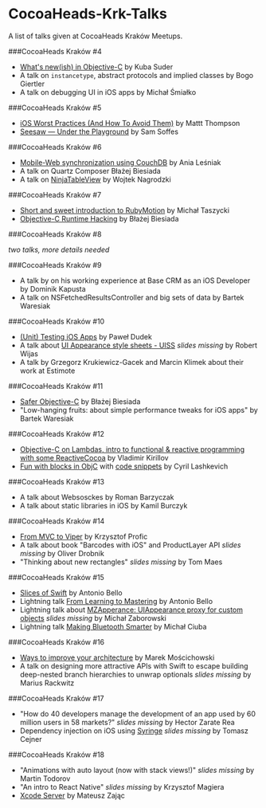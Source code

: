 # CocoaHeads-Krk-Talks
A list of talks given at CocoaHeads Kraków Meetups.

###CocoaHeads Kraków #4

* [What's new(ish) in Objective-C](https://speakerdeck.com/jsuder/whats-new-ish-in-objectivec) by Kuba Suder
* A talk on `instancetype`, abstract protocols and implied classes by Bogo Giertler
* A talk on debugging UI in iOS apps by Michał Śmiałko

###CocoaHeads Kraków #5

* [iOS Worst Practices (And How To Avoid Them)](https://speakerdeck.com/mattt/ios-worst-practices-and-how-to-avoid-them) by Mattt Thompson
* [Seesaw — Under the Playground](https://speakerdeck.com/soffes/seesaw-under-the-playground) by Sam Soffes

###CocoaHeads Kraków #6

* [Mobile-Web synchronization using CouchDB](https://prezi.com/m38xydnw00ak/mobile-web-synchronization-using-couchdb/) by Ania Leśniak
* A talk on Quartz Composer Błażej Biesiada
* A talk on [NinjaTableView](https://github.com/wnagrodzki/NinjaTableView) by Wojtek Nagrodzki

###CocoaHeads Kraków #7

* [Short and sweet introduction to RubyMotion](https://speakerdeck.com/mehowte/short-and-sweet-introduction-to-rubymotion) by Michał Taszycki
* [Objective-C Runtime Hacking](https://speakerdeck.com/bejo/objective-c-runtime-hacking) by Błażej Biesiada

###CocoaHeads Kraków #8

 *two talks, more details needed*

###CocoaHeads Kraków #9

* A talk by on his working experience at Base CRM as an iOS Developer by Dominik Kapusta
* A talk on NSFetchedResultsController and big sets of data by Bartek Waresiak

###CocoaHeads Kraków #10
* [(Unit) Testing iOS Apps](http://dudek.mobi/slides/%28Unit%29%20Testing%20iOS%20Apps.pdf) by Paweł Dudek
* A talk about [UI Appearance style sheets - UISS](https://github.com/robertwijas/UISS) *slides missing* by Robert Wijas
* A talk by Grzegorz Krukiewicz-Gacek and Marcin Klimek about their work at Estimote

###CocoaHeads Kraków #11
* [Safer Objective-C](https://speakerdeck.com/bejo/safer-objective-c) by Błażej Biesiada
* "Low-hanging fruits: about simple performance tweaks for iOS apps" by Bartek Waresiak

###CocoaHeads Kraków #12

* [Objective-C on Lambdas, intro to functional & reactive programming with some ReactiveCocoa](https://speakerdeck.com/proger/objective-c-on-lambdas) by Vladimir Kirillov
* [Fun with blocks in ObjC](https://dl.dropboxusercontent.com/u/3820193/Blocks_v2.pdf) with [code snippets](https://gist.github.com/notorca/9192459) by Cyril Lashkevich

###CocoaHeads Kraków #13

* A talk about Websosckes by Roman Barzyczak
* A talk about static libraries in iOS by Kamil Burczyk

###CocoaHeads Kraków #14
 
* [From MVC to Viper](http://www.slideshare.net/kprofic/from-mvc-to-viper) by Krzysztof Profic
* A talk about book "Barcodes with iOS" and ProductLayer API *slides missing* by Oliver Drobnik
* "Thinking about new rectangles" *slides missing* by Tom Maes


###CocoaHeads Kraków #15

* [Slices of Swift](https://speakerdeck.com/jeden/slices-of-swift) by Antonio Bello
* Lightning talk [From Learning to Mastering](https://speakerdeck.com/jeden/from-learning-to-mastering) by Antonio Bello
* Lightning talk about [MZApperance: UIAppearance proxy for custom objects](https://github.com/m1entus/MZAppearance) *slides missing* by Michał Zaborowski
* Lightning talk [Making Bluetooth Smarter](https://speakerdeck.com/mciuba/making-bluetooth-smarter) by Michał Ciuba

###CocoaHeads Kraków #16
* [Ways to improve your architecture](http://files.meetup.com/7171412/WaysToImproveArchitecture.pdf) by Marek
 Mościchowski
* A talk on designing more attractive APIs with Swift to escape building deep-nested branch hierarchies to unwrap optionals *slides missing* by Marius Rackwitz

###CocoaHeads Kraków #17
* "How do 40 developers manage the development of an app used by 60 million users in 58 markets?" *slides missing* by Hector Zarate Rea
*  Dependency injection on iOS using [Syringe](https://github.com/tomekc/Syringe) *slides missing* by Tomasz Cejner

###CocoaHeads Kraków #18
* "Animations with auto layout (now with stack views!)" *slides missing* by Martin Todorov 
* "An intro to React Native" *slides missing* by Krzysztof Magiera
* [Xcode Server](https://speakerdeck.com/cojoj/xcode-server) by Mateusz Zając


